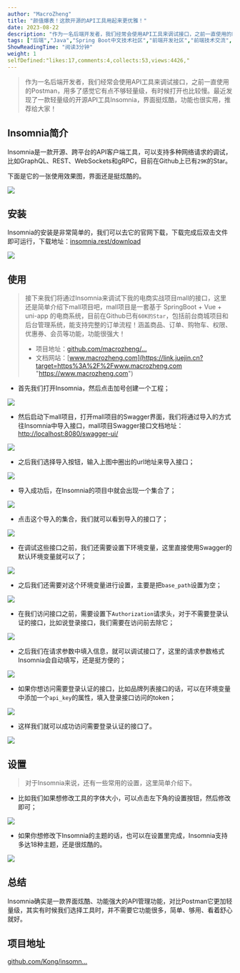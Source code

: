 ```yaml
---
author: "MacroZheng"
title: "颜值爆表！这款开源的API工具用起来更优雅！"
date: 2023-08-22
description: "作为一名后端开发者，我们经常会使用API工具来调试接口，之前一直使用的Postman，用多了感觉它有点不够轻量级，有时候打开也比较慢。最近发现了一款轻量级的开源API工具，界面挺炫酷，推荐给大家！"
tags: ["后端","Java","Spring Boot中文技术社区","前端开发社区","前端技术交流","前端框架教程","JavaScript 学习资源","CSS 技巧与最佳实践","HTML5 最新动态","前端工程师职业发展","开源前端项目","前端技术趋势"]
ShowReadingTime: "阅读3分钟"
weight: 1
selfDefined:"likes:17,comments:4,collects:53,views:4426,"
---
```

> 作为一名后端开发者，我们经常会使用API工具来调试接口，之前一直使用的Postman，用多了感觉它有点不够轻量级，有时候打开也比较慢。最近发现了一款轻量级的开源API工具Insomnia，界面挺炫酷，功能也很实用，推荐给大家！

Insomnia简介
----------

Insomnia是一款开源、跨平台的API客户端工具，可以支持多种网络请求的调试，比如GraphQL、REST、WebSockets和gRPC，目前在Github上已有`29K`的Star。

下面是它的一张使用效果图，界面还是挺炫酷的。

![](/images/jueJin/35a3e91b47fa4be.png)

安装
--

Insomnia的安装是非常简单的，我们可以去它的官网下载，下载完成后双击文件即可运行，下载地址：[insomnia.rest/download](https://link.juejin.cn?target=https%3A%2F%2Finsomnia.rest%2Fdownload "https://insomnia.rest/download")

![](/images/jueJin/89c8f5d2b3bd470.png)

使用
--

> 接下来我们将通过Insomnia来调试下我的电商实战项目mall的接口，这里还是简单介绍下mall项目吧，mall项目是一套基于 SpringBoot + Vue + uni-app 的电商系统，目前在Github已有`60K的Star`，包括前台商城项目和后台管理系统，能支持完整的订单流程！涵盖商品、订单、购物车、权限、优惠券、会员等功能，功能很强大！
> 
> *   项目地址：[github.com/macrozheng/…](https://link.juejin.cn?target=https%3A%2F%2Fgithub.com%2Fmacrozheng%2Fmall "https://github.com/macrozheng/mall")
> *   文档网站：[www.macrozheng.com](https://link.juejin.cn?target=https%3A%2F%2Fwww.macrozheng.com "https://www.macrozheng.com")

*   首先我们打开Insomnia，然后点击加号创建一个工程；

![](/images/jueJin/4e018ca01947484.png)

*   然后启动下mall项目，打开mall项目的Swagger界面，我们将通过导入的方式往Insomnia中导入接口，mall项目Swagger接口文档地址：[http://localhost:8080/swagger-ui/](https://link.juejin.cn?target=http%3A%2F%2Flocalhost%3A8080%2Fswagger-ui%2F "http://localhost:8080/swagger-ui/")

![](/images/jueJin/0debff502a0d43b.png)

*   之后我们选择导入按钮，输入上图中圈出的url地址来导入接口；

![](/images/jueJin/47d9c6d6454b47e.png)

*   导入成功后，在Insomnia的项目中就会出现一个集合了；

![](/images/jueJin/a4362f6705dc4dd.png)

*   点击这个导入的集合，我们就可以看到导入的接口了；

![](/images/jueJin/148a125ad5f44b0.png)

*   在调试这些接口之前，我们还需要设置下环境变量，这里直接使用Swagger的默认环境变量就可以了；

![](/images/jueJin/78d8d1cacb82416.png)

*   之后我们还需要对这个环境变量进行设置，主要是把`base_path`设置为空；

![](/images/jueJin/d21bd9e944f34d9.png)

*   在我们访问接口之前，需要设置下`Authorization`请求头，对于不需要登录认证的接口，比如说登录接口，我们需要在访问前去除它；

![](/images/jueJin/17d36229aa6f4ab.png)

*   之后我们在请求参数中填入信息，就可以调试接口了，这里的请求参数格式Insomnia会自动填写，还是挺方便的；

![](/images/jueJin/d31b20bfdd6e4d3.png)

*   如果你想访问需要登录认证的接口，比如品牌列表接口的话，可以在环境变量中添加一个`api_key`的属性，填入登录接口访问的token；

![](/images/jueJin/9cc9831e95694c5.png)

*   这样我们就可以成功访问需要登录认证的接口了。

![](/images/jueJin/119957dd8970401.png)

设置
--

> 对于Insomnia来说，还有一些常用的设置，这里简单介绍下。

*   比如我们如果想修改工具的字体大小，可以点击左下角的设置按钮，然后修改即可；

![](/images/jueJin/600354930e454e1.png)

*   如果你想修改下Insomnia的主题的话，也可以在设置里完成，Insomnia支持多达18种主题，还是很炫酷的。

![](/images/jueJin/677c9aab56fb4c3.png)

总结
--

Insomnia确实是一款界面炫酷、功能强大的API管理功能，对比Postman它更加轻量级，其实有时候我们选择工具时，并不需要它功能很多，简单、够用、看着舒心就好。

项目地址
----

[github.com/Kong/insomn…](https://link.juejin.cn?target=https%3A%2F%2Fgithub.com%2FKong%2Finsomnia "https://github.com/Kong/insomnia")
